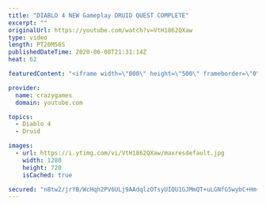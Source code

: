 ```yaml
---
title: "DIABLO 4 NEW Gameplay DRUID QUEST COMPLETE"
excerpt: ""
originalUrl: https://youtube.com/watch?v=VtH1862QXaw
type: video
length: PT20M58S
publishedDateTime: 2020-06-08T21:31:14Z
heat: 62

featuredContent: "<iframe width=\"800\" height=\"500\" frameborder=\"0\" src=\"https://www.youtube.com/embed/VtH1862QXaw\" allow=\"accelerometer; autoplay; encrypted-media; gyroscope; picture-in-picture\" allowfullscreen></iframe>"

provider:
  name: crazygames
  domain: youtube.com

topics:
  - Diablo 4
  - Druid

images:
  - url: https://i.ytimg.com/vi/VtH1862QXaw/maxresdefault.jpg
    width: 1280
    height: 720
    isCached: true

secured: "n8tw2/jrYB/WcHqh2PV6ULj9AAdqlzOTsyUIQU1GJMmQT+uLGNfG5wybC+Hm+xJALCUVig9yZOLlS6dgXyN2QoJ1gVfaWTMI4IE9w6zcDRFLddnypSY4BkFQr2chvNna8nMu0OHOIYcQch+AfTg6aapqUg3fyHOr7xtRStm4XngxcXR/OhTwOGM45qU8lxphw3lzRrzlYnXoS0b7eg7NRBCkYJQ6MBEyo82zd2QQ77eTwKa2XMdbbe0ih9yBoTzTd8wFFKszTFEhjRco3aSUR37oRV27OKjlv+Iy+pp2EpzQUIFepvh/xURztKZ9X//Dpmm7iNxC2zn1HyZT9e3lO6kvGDGzZoCmDcfr4F6YM2f4M5gWOv7bVi926Kxi20RYTGWM1hJVi5wHK9JuLlBFK3Q0bSm3uQhVy/RaOo+M3II=;T1FeVVwifnjzWlucHj1P9w=="
---
```


